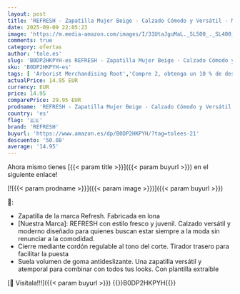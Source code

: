 ```yaml
---
layout: post
title: 'REFRESH - Zapatilla Mujer Beige - Calzado Cómodo y Versátil - Moda Casual - Modelo 17281708  Talla 41 '
date: 2025-09-09 22:05:23
image: 'https://m.media-amazon.com/images/I/31UtaJguMaL._SL500_._SL400_.jpg'
comments: true
category: ofertas
author: 'tole.es'
slug: 'B0DP2HKPYH-es REFRESH - Zapatilla Mujer Beige - Calzado Cómodo y...'
sku: 'B0DP2HKPYH-es'
tags: [ 'Arborist Merchandising Root','Compre 2, obtenga un 10 % de descuento','Compre 2, obtenga un 10 % de descuento_Shoes 2','Moda','Moda Mujer','Self Service','Special Features Stores','Zapatillas casual para mujer','Zapatillas deportivas y de moda para mujer','Zapatos para mujer','c8538d25-3af9-48d3-aeff-5f3ce5572a36_0','c8538d25-3af9-48d3-aeff-5f3ce5572a36_1701','refresh','zapatilla','🇪🇸', ]
actualPrice: 14.95 EUR
currency: EUR
price: 14.95
comparePrice: 29.95 EUR
prodname: 'REFRESH - Zapatilla Mujer Beige - Calzado Cómodo y Versátil - Moda Casual - Modelo 17281708  Talla 41 '
country: 'es'
flag: '🇪🇸'
brand: 'REFRESH'
buyurl: 'https://www.amazon.es/dp/B0DP2HKPYH/?tag=tolees-21'
descuento: '50.08'
average: '14.95'
---
```


Ahora mismo tienes [{{< param title >}}]({{< param buyurl >}}) en el siguiente enlace!

[![{{< param prodname >}}]({{< param image >}})]({{< param buyurl >}})

🔎:

- Zapatilla de la marca Refresh. Fabricada en lona
- [Nuestra Marca]: REFRESH con estilo fresco y juvenil. Calzado versátil y moderno diseñado para quienes buscan estar siempre a la moda sin renunciar a la comodidad.
- Cierre mediante cordón regulable al tono del corte. Tirador trasero para facilitar la puesta
- Suela volumen de goma antideslizante. Una zapatilla versátil y atemporal para combinar con todos tus looks. Con plantilla extraíble

[🛒 Visítala!!!]({{< param buyurl >}})
{{<world>}}B0DP2HKPYH{{</world>}}
